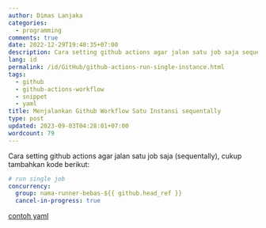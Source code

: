 ```yaml
---
author: Dimas Lanjaka
categories:
  - programming
comments: true
date: 2022-12-29T19:40:35+07:00
description: Cara setting github actions agar jalan satu job saja sequentally
lang: id
permalink: /id/GitHub/github-actions-run-single-instance.html
tags:
  - github
  - github-actions-workflow
  - snippet
  - yaml
title: Menjalankan Github Workflow Satu Instansi sequentally
type: post
updated: 2023-09-03T04:28:01+07:00
wordcount: 79
---
```


Cara setting github actions agar jalan satu job saja (sequentally), cukup tambahkan kode berikut:

```yaml
# run single job
concurrency:
  group: nama-runner-bebas-${{ github.head_ref }}
  cancel-in-progress: true
```

[contoh yaml](https://github.com/dimaslanjaka/nodejs-package-types/blob/9b725279f6972e5357294430116b007aee01f32d/.github/workflows/build-release.yml#L25-L28)
